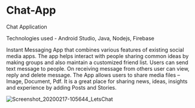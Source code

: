 # Chat-App
Chat Application

Technologies used - Android Studio, Java, Nodejs, Firebase

Instant Messaging App that combines various features of existing social media apps. 
The app helps interact with people sharing common ideas by making groups and also maintain a customized friend list.
Users can send text message to people. 
On receiving message from others user can view, reply and delete message. 
The App allows users to share media files – Image, Document, Pdf.
It is a great place for sharing news, ideas, insights and experience by adding Posts and Stories.



![Screenshot_20200217-105644_LetsChat](https://user-images.githubusercontent.com/93287801/139291584-c5793a19-ae6d-4f73-a965-900eb09948fd.jpg)

